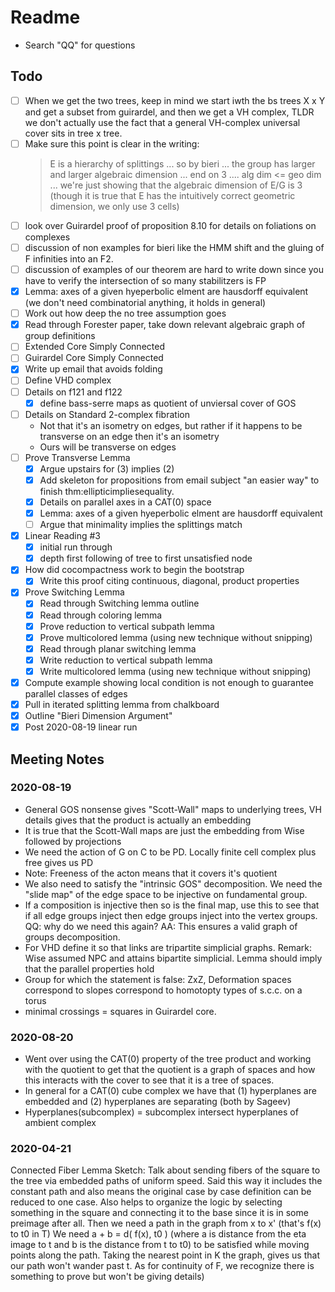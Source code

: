 # Readme

- Search "QQ" for questions

## Todo
- [ ] When we get the two trees, keep in mind we start iwth the bs trees X x Y and get a subset from guirardel, and then we get a VH complex, TLDR we don't actually use the fact that a general VH-complex universal cover sits in tree x tree.
- [ ] Make sure this point is clear in the writing:
  > E is a hierarchy of splittings ... so by bieri ... the group has larger and larger algebraic dimension ... end on 3 .... alg dim <= geo dim
... we're just showing that the algebraic dimension of E/G is 3 (though it is true that E has the intuitively correct geometric dimension, we only use 3 cells)
- [ ] look over Guirardel proof of proposition 8.10 for details on foliations on complexes
- [ ] discussion of non examples for bieri like the HMM shift and the gluing of F infinities into an F2. 
- [ ] discussion of examples of our theorem are hard to write down since you have to verify the intersection of so many stabilitzers is FP 
- [x] Lemma: axes of a given hyeperbolic elment are hausdorff equivalent (we don't need combinatorial anything, it holds in general)
- [ ] Work out how deep the no tree assumption goes
- [x] Read through Forester paper, take down relevant algebraic graph of group definitions
- [ ] Extended Core Simply Connected
- [ ] Guirardel Core Simply Connected
- [x] Write up email that avoids folding
- [ ] Define VHD complex
- [ ] Details on f121 and f122
  - [x] define bass-serre maps as quotient of unviersal cover of GOS
- [ ] Details on Standard 2-complex fibration
  - Not that it's an isometry on edges, but rather if it happens to be transverse on an edge then it's an isometry
  - Ours will be transverse on edges
- [ ] Prove Transverse Lemma
  - [x] Argue upstairs for (3) implies (2)
  - [x] Add skeleton for propositions from email subject "an easier way" to finish thm:ellipticimpliesequality.
  - [x] Details on parallel axes in a CAT(0) space
  - [x] Lemma: axes of a given hyeperbolic elment are hausdorff equivalent
  - [ ] Argue that minimality implies the splittings match
- [x] Linear Reading #3
  - [x] initial run through
  - [x] depth first following of tree to first unsatisfied node
- [x] How did cocompactness work to begin the bootstrap
  - [x] Write this proof citing continuous, diagonal, product properties
- [x] Prove Switching Lemma
  - [x] Read through Switching lemma outline
  - [x] Read through coloring lemma
  - [x] Prove reduction to vertical subpath lemma
  - [x] Prove multicolored lemma (using new technique without snipping)
  - [x] Read through planar switching lemma
  - [x] Write reduction to vertical subpath lemma
  - [x] Write multicolored lemma (using new technique without snipping)
- [x] Compute example showing local condition is not enough to guarantee parallel classes of edges
- [x] Pull in iterated splitting lemma from chalkboard
- [x] Outline "Bieri Dimension Argument"
- [x] Post 2020-08-19 linear run

## Meeting Notes

### 2020-08-19

- General GOS nonsense gives "Scott-Wall" maps to underlying trees, VH details gives that the product is actually an embedding
- It is true that the Scott-Wall maps are just the embedding from Wise followed by projections
- We need the action of G on C to be PD. Locally finite cell complex plus free gives us PD
- Note: Freeness of the acton means that it covers it's quotient
- We also need to satisfy the "intrinsic GOS" decomposition. We need the "slide map" of the edge space to be injective on fundamental group.
- If a composition is injective then so is the final map, use this to see that if all edge groups inject then edge groups inject into the vertex groups. QQ: why do we need this again? AA: This ensures a valid graph of groups decomposition.
- For VHD define it so that links are tripartite simplicial graphs. Remark: Wise assumed NPC and attains bipartite simplicial. Lemma should imply that the parallel properties hold
- Group for which the statement is false: ZxZ, Deformation spaces correspond to slopes correspond to homotopty types of s.c.c. on a torus
- minimal crossings = squares in Guirardel core.

### 2020-08-20

- Went over using the CAT(0) property of the tree product and working with the quotient to get that the quotient is a graph of spaces and how this interacts with the cover to see that it is a tree of spaces.
- In general for a CAT(0) cube complex we have that (1) hyperplanes are embedded and (2) hyperplanes are separating (both by Sageev)
- Hyperplanes(subcomplex) = subcomplex intersect hyperplanes of ambient complex

### 2020-04-21
Connected Fiber Lemma
Sketch: Talk about sending fibers of the square to the tree via embedded paths of uniform speed. Said this way it includes the constant path and also means the original case by case definition can be reduced to one case. Also helps to organize the logic by selecting something in the square and connecting it to the base since it is in some preimage after all. Then we need a path in the graph from x to x' (that's f(x) to t0 in T) We need a + b = d( f(x), t0 ) (where a is distance from the eta image to t and b is the distance from t to t0) to be satisfied while moving points along the path. Taking the nearest point in K the graph, gives us that our path won't wander past t.  As for continuity of F, we recognize there is something to prove but won't be giving details) 
